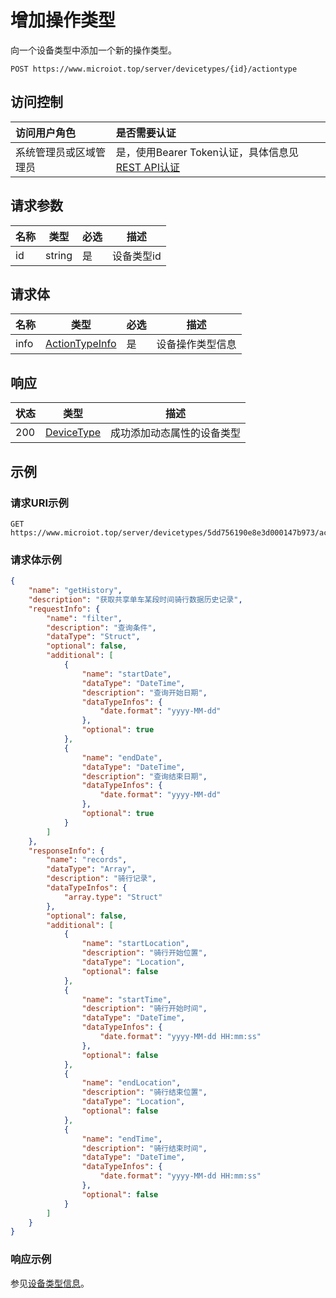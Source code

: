 # 增加操作类型

向一个设备类型中添加一个新的操作类型。

``` HTTP
POST https://www.microiot.top/server/devicetypes/{id}/actiontype
```
## 访问控制

| 访问用户角色           | 是否需要认证                                 |
| :--------------------- | :------------------------------------------- |
| 系统管理员或区域管理员 | 是，使用Bearer Token认证，具体信息见[REST API认证](../api.md) |

## 请求参数

| 名称 | 类型   | 必选 | 描述       |
| ---- | ------ | ---- | ---------- |
| id   | string | 是   | 设备类型id |

## 请求体

| 名称 | 类型                                                         | 必选 | 描述             |
| ---- | ------------------------------------------------------------ | ---- | ---------------- |
| info | [ActionTypeInfo](../../datatype/typeinfo/#actiontypeinfo) | 是   | 设备操作类型信息 |



## 响应

| 状态 | 类型                      | 描述                       |
| ---- | ------------------------- | -------------------------- |
| 200  | [DeviceType](#devicetype) | 成功添加动态属性的设备类型 |



## 示例

### 请求URI示例

``` HTTP
GET https://www.microiot.top/server/devicetypes/5dd756190e8e3d000147b973/actiontype
```

### 请求体示例

``` JSON
{
    "name": "getHistory",
    "description": "获取共享单车某段时间骑行数据历史记录",
    "requestInfo": {
        "name": "filter",
        "description": "查询条件",
        "dataType": "Struct",
        "optional": false,
        "additional": [
            {
                "name": "startDate",
                "dataType": "DateTime",
                "description": "查询开始日期",
                "dataTypeInfos": {
                    "date.format": "yyyy-MM-dd"
                },
                "optional": true
            },
            {
                "name": "endDate",
                "dataType": "DateTime",
                "description": "查询结束日期",
                "dataTypeInfos": {
                    "date.format": "yyyy-MM-dd"
                },
                "optional": true
            }
        ]
    },
    "responseInfo": {
        "name": "records",
        "dataType": "Array",
        "description": "骑行记录",
        "dataTypeInfos": {
            "array.type": "Struct"
        },
        "optional": false,
        "additional": [
            {
                "name": "startLocation",
                "description": "骑行开始位置",
                "dataType": "Location",
                "optional": false
            },
            {
                "name": "startTime",
                "description": "骑行开始时间",
                "dataType": "DateTime",
                "dataTypeInfos": {
                    "date.format": "yyyy-MM-dd HH:mm:ss"
                },
                "optional": false
            },
            {
                "name": "endLocation",
                "description": "骑行结束位置",
                "dataType": "Location",
                "optional": false
            },
            {
                "name": "endTime",
                "description": "骑行结束时间",
                "dataType": "DateTime",
                "dataTypeInfos": {
                    "date.format": "yyyy-MM-dd HH:mm:ss"
                },
                "optional": false
            }
        ]
    }
}
```

### 响应示例

参见[设备类型信息](adddevicetype.md#_7)。
